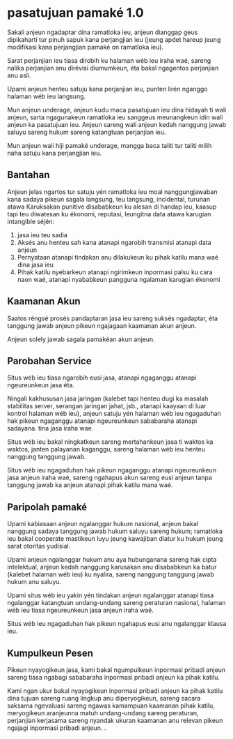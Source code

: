 # pasatujuan pamaké 1.0

Sakali anjeun ngadaptar dina ramatloka ieu, anjeun dianggap geus dipikaharti tur pinuh sapuk kana perjangjian ieu (jeung apdet hareup jeung modifikasi kana perjangjian pamaké on ramatloka ieu).

Sarat perjanjian ieu tiasa dirobih ku halaman wéb ieu iraha waé, sareng nalika perjanjian anu dirévisi diumumkeun, éta bakal ngagentos perjanjian anu asli.

Upami anjeun henteu satuju kana perjanjian ieu, punten lirén nganggo halaman wéb ieu langsung.

Mun anjeun underage, anjeun kudu maca pasatujuan ieu dina hidayah ti wali anjeun, sarta ngagunakeun ramatloka ieu sanggeus meunangkeun idin wali anjeun ka pasatujuan ieu. Anjeun sareng wali anjeun kedah nanggung jawab saluyu sareng hukum sareng katangtuan perjanjian ieu.

Mun anjeun wali hiji pamaké underage, mangga baca taliti tur taliti milih naha satuju kana perjangjian ieu.

## Bantahan

Anjeun jelas ngartos tur satuju yén ramatloka ieu moal nanggungjawaban kana sadaya pikeun sagala langsung, teu langsung, incidental, turunan atawa Karuksakan punitive disababkeun ku alesan di handap ieu, kaasup tapi teu diwatesan ku ékonomi, reputasi, leungitna data atawa karugian intangible séjén:

1. jasa ieu teu sadia
1. Aksés anu henteu sah kana atanapi ngarobih transmisi atanapi data anjeun
1. Pernyataan atanapi tindakan anu dilakukeun ku pihak katilu mana waé dina jasa ieu
1. Pihak katilu nyebarkeun atanapi ngirimkeun inpormasi palsu ku cara naon waé, atanapi nyababkeun pangguna ngalaman karugian ékonomi

## Kaamanan Akun

Saatos réngsé prosés pandaptaran jasa ieu sareng suksés ngadaptar, éta tanggung jawab anjeun pikeun ngajagaan kaamanan akun anjeun.

Anjeun solely jawab sagala pamakéan akun anjeun.

## Parobahan Service

Situs wéb ieu tiasa ngarobih eusi jasa, atanapi ngaganggu atanapi ngeureunkeun jasa éta.

Ningali kakhususan jasa jaringan (kalebet tapi henteu dugi ka masalah stabilitas server, serangan jaringan jahat, jsb., atanapi kaayaan di luar kontrol halaman wéb ieu), anjeun satuju yén halaman wéb ieu ngagaduhan hak pikeun ngaganggu atanapi ngeureunkeun sababaraha atanapi sadayana. tina jasa iraha wae.

Situs wéb ieu bakal ningkatkeun sareng mertahankeun jasa ti waktos ka waktos, janten palayanan kaganggu, sareng halaman wéb ieu henteu nanggung tanggung jawab.

Situs wéb ieu ngagaduhan hak pikeun ngaganggu atanapi ngeureunkeun jasa anjeun iraha waé, sareng ngahapus akun sareng eusi anjeun tanpa tanggung jawab ka anjeun atanapi pihak katilu mana waé.

## Paripolah pamaké

Upami kabiasaan anjeun ngalanggar hukum nasional, anjeun bakal nanggung sadaya tanggung jawab hukum saluyu sareng hukum; ramatloka ieu bakal cooperate mastikeun luyu jeung kawajiban diatur ku hukum jeung sarat otoritas yudisial.

Upami anjeun ngalanggar hukum anu aya hubunganana sareng hak cipta intelektual, anjeun kedah nanggung karusakan anu disababkeun ka batur (kalebet halaman wéb ieu) ku nyalira, sareng nanggung tanggung jawab hukum anu saluyu.

Upami situs wéb ieu yakin yén tindakan anjeun ngalanggar atanapi tiasa ngalanggar katangtuan undang-undang sareng peraturan nasional, halaman wéb ieu tiasa ngeureunkeun jasa anjeun iraha waé.

Situs wéb ieu ngagaduhan hak pikeun ngahapus eusi anu ngalanggar klausa ieu.

## Kumpulkeun Pesen

Pikeun nyayogikeun jasa, kami bakal ngumpulkeun inpormasi pribadi anjeun sareng tiasa ngabagi sababaraha inpormasi pribadi anjeun ka pihak katilu.

Kami ngan ukur bakal nyayogikeun inpormasi pribadi anjeun ka pihak katilu dina tujuan sareng ruang lingkup anu diperyogikeun, sareng sacara saksama ngevaluasi sareng ngawas kamampuan kaamanan pihak katilu, meryogikeun aranjeunna matuh undang-undang sareng peraturan, perjanjian kerjasama sareng nyandak ukuran kaamanan anu relevan pikeun ngajagi inpormasi pribadi anjeun. .
